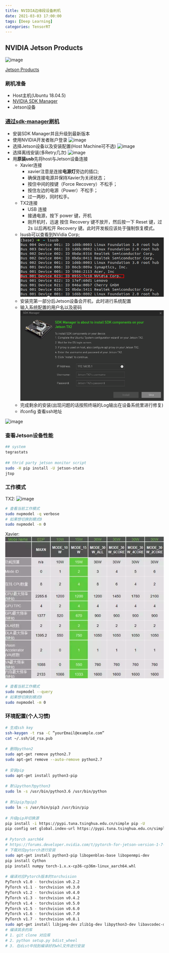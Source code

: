 ```yaml
---
title: NVIDIA边缘段设备刷机
date: 2021-03-03 17:00:00
tags: [Deep Learning]
categories: TensorRT
---
```


## NVIDIA Jetson Products

![image](https://cdn.jsdelivr.net/gh/Trouble404/Image/blog20210303161345.png)

[Jetson Products](https://developer.nvidia.com/buy-jetson)


<!-- more -->

### 刷机准备
* Host主机(Ubuntu 18.04.5)
* [NVIDIA SDK Manager](https://developer.nvidia.com/nvidia-sdk-manager)
* Jetson设备

### [通过sdk-manager刷机](https://docs.nvidia.com/sdk-manager/install-with-sdkm-jetson/index.html#repair-uninstall)
- 安装SDK Manager并且升级到最新版本
- 使用NVIDIA开发者账户登录
![image](https://cdn.jsdelivr.net/gh/Trouble404/Image/blog20210303162217.png)
- 选择Jetson设备以及安装配置(Host Machine可不选)
![image](https://cdn.jsdelivr.net/gh/Trouble404/Image/blog20210303162357.png)
- 选择离线安装(多Retry几次)
![image](https://cdn.jsdelivr.net/gh/Trouble404/Image/blog20210303162540.png)
- 用**原装usb**先将host与Jetson设备连接
  - Xavier连接
    - xavier注意是连接**电源灯**旁边的插口;
    - 确保连接电源并保持Xavier为关闭状态；
    - 按住中间的按键（Force Recovery）不松手；
    - 按住左边的电源（Power）不松手；
    - 过一两秒，同时松手。
  - TX2连接
    - USB 连接
    - 接通电源，按下 power 键，开机
    - 刚开机时，迅速 按住 Recovery 键不放开，然后按一下 Reset 键，过 2s 以后再松开 Recovery 键。此时开发板应该处于强制恢复模式。
  - lsusb可以查看到NVidia Corp;
![](https://raw.githubusercontent.com/Trouble404/Image/master/blog20210303164843.png)
  - 安装完第一部分后Jetson设备会开机，此时进行系统配置
  - 输入系统配置的用户名以及密码
![](https://raw.githubusercontent.com/Trouble404/Image/master/blog20210303164803.png)
  - 完成剩余的安装(出现问题的话按照终端的Log输出在设备系统里进行修复)
  - ifconfig 查看ssh地址

![image](https://cdn.jsdelivr.net/gh/Trouble404/Image/blog20210303164359.png)

### 查看Jetson设备性能
```sh
## system
tegrastats

## thrid party jetson monitor script
sudo -H pip install -U jetson-stats
jtop
```

### 工作模式
TX2:
![image](https://cdn.jsdelivr.net/gh/Trouble404/Image/blog20210303165137.png)
```sh
# 查看当前工作模式
sudo nvpmodel -q verbose
# 如果想切换到模式0
sudo nvpmodel -m 0
```

Xavier:
![](https://raw.githubusercontent.com/Trouble404/Image/master/blog20210303165241.png)
```sh
# 查看当前工作模式
sudo nvpmodel --query
# 如果想切换到模式0
sudo nvpmodel -m 0
```

### 环境配置(个人习惯)

```sh
# 生成ssh key
ssh-keygen -t rsa -C ”yourEmail@example.com”
cat ~/.ssh/id_rsa.pub

# 删除python2
sudo apt-get remove python2.7
sudo apt-get remove --auto-remove python2.7

# 安装pip
sudo apt-get install python3-pip

# 默认python为python3
sudo ln -s /usr/bin/python3.6 /usr/bin/python

# 默认pip为pip3
sudo ln -s /usr/bin/pip3 /usr/bin/pip

# 升级pip并切换源
pip install -i https://pypi.tuna.tsinghua.edu.cn/simple pip -U
pip config set global.index-url https://pypi.tuna.tsinghua.edu.cn/simple

# Pytorch aarch64
# https://forums.developer.nvidia.com/t/pytorch-for-jetson-version-1-7-0-now-available/72048
# 下载对应pytorch进行安装
sudo apt-get install python3-pip libopenblas-base libopenmpi-dev 
pip install Cython
pip install numpy torch-1.x.x-cp36-cp36m-linux_aarch64.whl

# 编译对应Pytorch版本的torchvision
PyTorch v1.0 - torchvision v0.2.2
PyTorch v1.1 - torchvision v0.3.0
PyTorch v1.2 - torchvision v0.4.0
PyTorch v1.3 - torchvision v0.4.2
PyTorch v1.4 - torchvision v0.5.0
PyTorch v1.5 - torchvision v0.6.0
PyTorch v1.6 - torchvision v0.7.0
PyTorch v1.7 - torchvision v0.8.1
sudo apt-get install libjpeg-dev zlib1g-dev libpython3-dev libavcodec-dev libavformat-dev libswscale-dev
# 编译其余的库
# 1. git clone 对应库
# 2. python setup.py bdist_wheel
# 3. 在dist中找到编译好的whl文件进行安装

```
